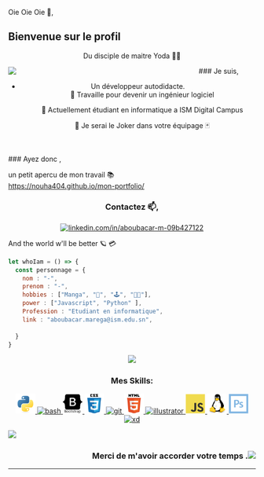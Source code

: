 Oie Oie Oie 👋, 
##  Bienvenue sur le profil
<p align="center">Du disciple de maitre Yoda 🧙‍♂️ </p>

<p>
  
  <img align="left" width="70%" src="https://media.giphy.com/media/g0OT8JBFRc8SY/giphy.gif" />
  
  </p> 
  
<div align="center" >
     ###  Je suis, 
 
 *  Un développeur autodidacte. <br>
    &ensp;&ensp;   🔭 Travaille pour devenir un ingénieur logiciel
  
    &ensp;&ensp;  🌱 Actuellement étudiant en informatique a ISM Digital Campus 
  
    &ensp;&ensp;  👯 Je serai le Joker dans votre équipage 🃏
       
     <br>
</div>
###   Ayez donc ,
  
    
   un petit apercu de mon travail 📚 <br>
   https://nouha404.github.io/mon-portfolio/
        
          
 <h3 align="center"> Contactez 📫,</h3>
   
 <div align="center">
<a href="https://www.linkedin.com/in/aboubacar-m-09b427122/" target="blank"><img align="center" src="https://raw.githubusercontent.com/rahuldkjain/github-profile-readme-generator/master/src/images/icons/Social/linked-in-alt.svg" alt="linkedin.com/in/aboubacar-m-09b427122" height="30px"  width="70%" /></a>
</div>

   And the world w'll be better 🪐 💳


``` Javascript
let whoIam = () => {
  const personnage = {
    nom : "-",
    prenom : "-",
    hobbies : ["Manga", "🏀", "🕹️", "👩‍💻"],
    power : ["Javascript", "Python" ],
    Profession : "Etudiant en informatique",
    link : "aboubacar.marega@ism.edu.sn",
 
  }
}


```

<div align="center" width="50%">
  <img src="https://media.giphy.com/media/HcmeBxVSg8YGA/giphy.gif" />
</div>



<h3 align="center">Mes Skills:</h3>
<p align="center"> <a href="https://www.python.org" target="_blank" rel="noreferrer"> <img src="https://raw.githubusercontent.com/devicons/devicon/master/icons/python/python-original.svg" alt="python" width="40" height="40"/> </a> <a href="https://www.gnu.org/software/bash/" target="_blank" rel="noreferrer"> <img src="https://www.vectorlogo.zone/logos/gnu_bash/gnu_bash-icon.svg" alt="bash" width="40" height="40"/> </a> <a href="https://getbootstrap.com" target="_blank" rel="noreferrer"> <img src="https://raw.githubusercontent.com/devicons/devicon/master/icons/bootstrap/bootstrap-plain-wordmark.svg" alt="bootstrap" width="40" height="40"/> </a> <a href="https://www.w3schools.com/css/" target="_blank" rel="noreferrer"> <img src="https://raw.githubusercontent.com/devicons/devicon/master/icons/css3/css3-original-wordmark.svg" alt="css3" width="40" height="40"/> </a> <a href="https://git-scm.com/" target="_blank" rel="noreferrer"> <img src="https://www.vectorlogo.zone/logos/git-scm/git-scm-icon.svg" alt="git" width="40" height="40"/> </a> <a href="https://www.w3.org/html/" target="_blank" rel="noreferrer"> <img src="https://raw.githubusercontent.com/devicons/devicon/master/icons/html5/html5-original-wordmark.svg" alt="html5" width="40" height="40"/> </a> <a href="https://www.adobe.com/in/products/illustrator.html" target="_blank" rel="noreferrer"> <img src="https://www.vectorlogo.zone/logos/adobe_illustrator/adobe_illustrator-icon.svg" alt="illustrator" width="40" height="40"/> </a> <a href="https://developer.mozilla.org/en-US/docs/Web/JavaScript" target="_blank" rel="noreferrer"> <img src="https://raw.githubusercontent.com/devicons/devicon/master/icons/javascript/javascript-original.svg" alt="javascript" width="40" height="40"/> </a> <a href="https://www.linux.org/" target="_blank" rel="noreferrer"> <img src="https://raw.githubusercontent.com/devicons/devicon/master/icons/linux/linux-original.svg" alt="linux" width="40" height="40"/> </a> <a href="https://www.photoshop.com/en" target="_blank" rel="noreferrer"> <img src="https://raw.githubusercontent.com/devicons/devicon/master/icons/photoshop/photoshop-line.svg" alt="photoshop" width="40" height="40"/> </a> <a href="https://www.adobe.com/products/xd.html" target="_blank" rel="noreferrer"> <img src="https://cdn.worldvectorlogo.com/logos/adobe-xd.svg" alt="xd" width="40" height="40"/> </a>  </p>

 <a href="https://visitcount.itsvg.in">
  <img src="https://visitcount.itsvg.in/api?id=nouha404&label=SenseiViews%20&color=12&icon=2&pretty=true" />
</a>

<div>
  <img  align="right"  src="https://media.giphy.com/media/1W40UWS9peSru/giphy.gif"/>
  <h3 align="right"> Merci de m'avoir accorder votre temps .</h>
 </div>
   
   
   ---------------------------

 
